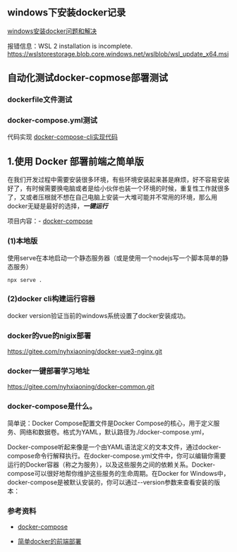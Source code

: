 

## windows下安装docker记录
[windows安装docker问题和解决](https://app.yinxiang.com/shard/s37/nl/24388549/bd97969d-2c17-40c7-8ef2-92704cfd3876)

报错信息：WSL 2 installation is incomplete.
https://wslstorestorage.blob.core.windows.net/wslblob/wsl_update_x64.msi

## 自动化测试docker-copmose部署测试
### dockerfile文件测试

### docker-compose.yml测试

代码实现
[docker-compose-cli实现代码](https://gitee.com/classic-case-project/full-stack-testing-framework.git)


## 1.使用 Docker 部署前端之简单版
在我们开发过程中需要安装很多环境，有些环境安装起来甚是麻烦，好不容易安装好了，有时候需要换电脑或者是给小伙伴也装一个环境的时候，重复性工作就很多了，又或者压根就不想在自己电脑上安装一大堆可能并不常用的环境，那么用docker无疑是最好的选择，***一键运行***

项目内容：- [docker-compose](https://gitee.com/wujr1532/docker-common)

### (1)本地版
使用serve在本地启动一个静态服务器（或是使用一个nodejs写一个脚本简单的静态服务）

~~~
npx serve .

~~~

### (2)docker cli构建运行容器
docker version验证当前的windows系统设置了docker安装成功。



### docker的vue的nigix部署

https://gitee.com/nyhxiaoning/docker-vue3-nginx.git


### docker一键部署学习地址
https://gitee.com/nyhxiaoning/docker-common.git






### docker-compose是什么。
简单说：Docker Compose配置文件是Docker Compose的核心，用于定义服务、网络和数据卷。格式为YAML，默认路径为./docker-compose.yml，

Docker-compose听起来像是一个由YAML语法定义的文本文件，通过docker-compose命令行解释执行。在docker-compose.yml文件中，你可以编辑你需要运行的Docker容器（称之为服务），以及这些服务之间的依赖关系。Docker-compose可以很好地帮你维护这些服务的生命周期。在Docker for Windows中，docker-compose是被默认安装的，你可以通过--version参数来查看安装的版本：




### 参考资料
- [docker-compose](https://gitee.com/wujr1532/docker-common)

- [简单docker的前端部署](https://github.com/shfshanyue/simple-deploy)

